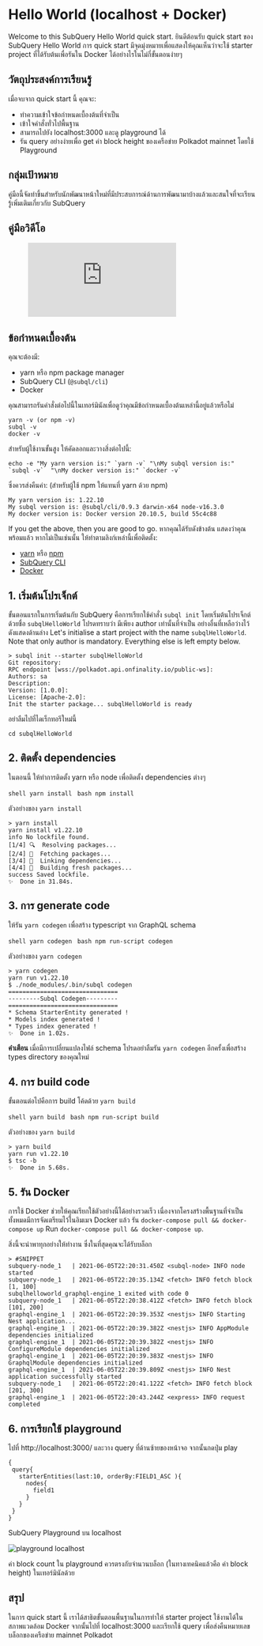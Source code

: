 # Hello World (localhost + Docker)

Welcome to this SubQuery Hello World quick start. ยินดีต้อนรับ quick start ของ SubQuery Hello World การ quick start มีจุดมุ่งหมายเพื่อแสดงให้คุณเห็นว่าจะใช้ starter project ที่ได้รับต้นเพื่อรันใน Docker ได้อย่างไรในไม่กี่ขั้นตอนง่ายๆ

## วัตถุประสงค์การเรียนรู้

เมื่อจบจาก quick start นี้ คุณจะ:

- ทำความเข้าใจข้อกำหนดเบื้องต้นที่จำเป็น
- เข้าใจคำสั่งทั่วไปพื้นฐาน
- สามารถไปยัง localhost:3000 และดู playground ได้
- รัน query อย่างง่ายเพื่อ get ค่า block height ของเครือข่าย Polkadot mainnet โดยใช้ Playground

## กลุ่มเป้าหมาย

คู่มือนี้จัดทำขึ้นสำหรับนักพัฒนาหน้าใหม่ที่มีประสบการณ์ด้านการพัฒนามาบ้างแล้วและสนใจที่จะเรียนรู้เพิ่มเติมเกี่ยวกับ SubQuery

## คู่มือวิดีโอ

<figure class="video_container">
  <iframe src="https://www.youtube.com/embed/j034cyUYb7k" frameborder="0" allowfullscreen="true"></iframe>
</figure>

## ข้อกำหนดเบื้องต้น

คุณจะต้องมี:

- yarn หรือ npm package manager
- SubQuery CLI (`@subql/cli`)
- Docker

คุณสามารถรันคำสั่งต่อไปนี้ในเทอร์มินัลเพื่อดูว่าคุณมีข้อกำหนดเบื้องต้นเหล่านี้อยู่แล้วหรือไม่

```shell
yarn -v (or npm -v)
subql -v
docker -v
```

สำหรับผู้ใช้งานขั้นสูง ให้คัดลอกและวางสิ่งต่อไปนี้:

```shell
echo -e "My yarn version is:" `yarn -v` "\nMy subql version is:" `subql -v`  "\nMy docker version is:" `docker -v`
```

ซึ่งควรส่งคืนค่า: (สำหรับผู้ใช้ npm ให้แทนที่ yarn ด้วย npm)

```shell
My yarn version is: 1.22.10
My subql version is: @subql/cli/0.9.3 darwin-x64 node-v16.3.0
My docker version is: Docker version 20.10.5, build 55c4c88
```

If you get the above, then you are good to go. หากคุณได้รับดังข้างต้น แสดงว่าคุณพร้อมแล้ว หากไม่เป็นเช่นนั้น ให้ทำตามลิงก์เหล่านี้เพื่อติดตั้ง:

- [yarn](https://classic.yarnpkg.com/en/docs/install/) หรือ [npm](https://www.npmjs.com/get-npm)
- [SubQuery CLI](quickstart.md#install-the-subquery-cli)
- [Docker](https://docs.docker.com/get-docker/)

## 1. เริ่มต้นโปรเจ็กต์

ขั้นตอนแรกในการเริ่มต้นกับ SubQuery คือการเรียกใช้คำสั่ง `subql init` โดยเริ่มต้นโปรเจ็กต์ด้วยชื่อ `subqlHelloWorld` โปรดทราบว่า มีเพียง author เท่านั้นที่จำเป็น อย่างอื่นที่เหลือว่างไว้ ดังแสดงด้านล่าง Let's initialise a start project with the name `subqlHelloWorld`. Note that only author is mandatory. Everything else is left empty below.

```shell
> subql init --starter subqlHelloWorld
Git repository:
RPC endpoint [wss://polkadot.api.onfinality.io/public-ws]:
Authors: sa
Description:
Version: [1.0.0]:
License: [Apache-2.0]:
Init the starter package... subqlHelloWorld is ready

```

อย่าลืมไปที่ไดเร็กทอรีใหม่นี้

```shell
cd subqlHelloWorld
```

## 2. ติดตั้ง dependencies

ในตอนนี้ ให้ทำการติดตั้ง yarn หรือ node เพื่อติดตั้ง dependencies ต่างๆ

<CodeGroup> <CodeGroupItem title="YARN" active> ```shell yarn install ``` </CodeGroupItem> <CodeGroupItem title="NPM"> ```bash npm install ``` </CodeGroupItem> </CodeGroup>

ตัวอย่างของ `yarn install`

```shell
> yarn install
yarn install v1.22.10
info No lockfile found.
[1/4] 🔍  Resolving packages...
[2/4] 🚚  Fetching packages...
[3/4] 🔗  Linking dependencies...
[4/4] 🔨  Building fresh packages...
success Saved lockfile.
✨  Done in 31.84s.
```

## 3. การ generate code

ให้รัน `yarn codegen` เพื่อสร้าง typescript จาก GraphQL schema

<CodeGroup> <CodeGroupItem title="YARN" active> ```shell yarn codegen ``` </CodeGroupItem> <CodeGroupItem title="NPM"> ```bash npm run-script codegen ``` </CodeGroupItem> </CodeGroup>

ตัวอย่างของ `yarn codegen`

```shell
> yarn codegen
yarn run v1.22.10
$ ./node_modules/.bin/subql codegen
===============================
---------Subql Codegen---------
===============================
* Schema StarterEntity generated !
* Models index generated !
* Types index generated !
✨  Done in 1.02s.
```

**คำเตือน** เมื่อมีการเปลี่ยนแปลงไฟล์ schema โปรดอย่าลืมรัน `yarn codegen` อีกครั้งเพื่อสร้าง types directory ของคุณใหม่

## 4. การ build code

ขั้นตอนต่อไปคือการ build โค้ดด้วย `yarn build`

<CodeGroup> <CodeGroupItem title="YARN" active> ```shell yarn build ``` </CodeGroupItem> <CodeGroupItem title="NPM"> ```bash npm run-script build ``` </CodeGroupItem> </CodeGroup>

ตัวอย่างของ `yarn build`

```shell
> yarn build
yarn run v1.22.10
$ tsc -b
✨  Done in 5.68s.
```

## 5. รัน Docker

การใช้ Docker ช่วยให้คุณเรียกใช้ตัวอย่างนี้ได้อย่างรวดเร็ว เนื่องจากโครงสร้างพื้นฐานที่จำเป็นทั้งหมดมีการจัดเตรียมไว้ในอิมเมจ Docker แล้ว รัน `docker-compose pull && docker-compose up` Run `docker-compose pull && docker-compose up`.

สิ่งนี้จะนำพาทุกอย่างให้ทำงาน ซึ่งในที่สุดคุณจะได้รับบล็อก

```shell
> #SNIPPET
subquery-node_1   | 2021-06-05T22:20:31.450Z <subql-node> INFO node started
subquery-node_1   | 2021-06-05T22:20:35.134Z <fetch> INFO fetch block [1, 100]
subqlhelloworld_graphql-engine_1 exited with code 0
subquery-node_1   | 2021-06-05T22:20:38.412Z <fetch> INFO fetch block [101, 200]
graphql-engine_1  | 2021-06-05T22:20:39.353Z <nestjs> INFO Starting Nest application...
graphql-engine_1  | 2021-06-05T22:20:39.382Z <nestjs> INFO AppModule dependencies initialized
graphql-engine_1  | 2021-06-05T22:20:39.382Z <nestjs> INFO ConfigureModule dependencies initialized
graphql-engine_1  | 2021-06-05T22:20:39.383Z <nestjs> INFO GraphqlModule dependencies initialized
graphql-engine_1  | 2021-06-05T22:20:39.809Z <nestjs> INFO Nest application successfully started
subquery-node_1   | 2021-06-05T22:20:41.122Z <fetch> INFO fetch block [201, 300]
graphql-engine_1  | 2021-06-05T22:20:43.244Z <express> INFO request completed

```

## 6. การเรียกใช้ playground

ไปที่ http://localhost:3000/ และวาง query ที่ด้านซ้ายของหน้าจอ จากนั้นกดปุ่ม play

```
{
 query{
   starterEntities(last:10, orderBy:FIELD1_ASC ){
     nodes{
       field1
     }
   }
 }
}

```

SubQuery Playground บน localhost

![playground localhost](/assets/img/subql_playground.png)

ค่า block count ใน playground ควรตรงกับจำนวนบล็อก (ในทางเทคนิคแล้วคือ ค่า block height) ในเทอร์มินัลด้วย

## สรุป

ในการ quick start นี้ เราได้สาธิตขั้นตอนพื้นฐานในการทำให้ starter project ใช้งานได้ในสภาพแวดล้อม Docker จากนั้นไปที่ localhost:3000 และเรียกใช้ query เพื่อส่งคืนหมายเลขบล็อกของเครือข่าย mainnet Polkadot
